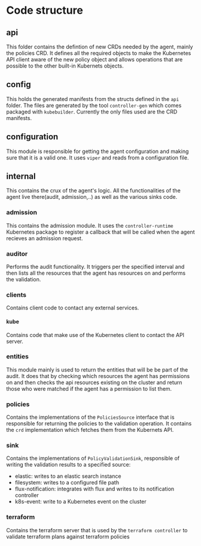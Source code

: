 # Code structure

## api

This folder contains the defintion of new CRDs needed by the agent, mainly the policies CRD. It defines all the required objects to make the Kubernetes API client aware of the new policy object and allows operations that are possible to the other built-in Kubernets objects.

## config

This holds the generated manifests from the structs defined in the `api` folder. The files are generated by the tool `controller-gen` which comes packaged with `kubebuilder`. Currently the only files used are the CRD manifests.

## configuration

This module is responsible for getting the agent configuration and making sure that it is a valid one. It uses `viper` and reads from a configuration file.

## internal

This contains the crux of the agent's logic. All the functionalities of the agent live there(audit, admission,..) as well as the various sinks code.

### admission

This contains the admission module. It uses the `controller-runtime` Kubernetes package to register a callback that will be called when the agent recieves an admission request.

### auditor

Performs the audit functionality. It triggers per the specified interval and then lists all the resources that the agent has resources on and performs the validation.

### clients

Contains client code to contact any external services.

#### kube

Contains code that make use of the Kubernetes client to contact the API server.


### entities

This module mainly is used to return the entities that will be be part of the audit. It does that by checking which resources the agent has permissions on and then checks the api resources existing on the cluster and return those who were matched if the agent has a permission to list them.

### policies

Contains the implementations of the `PoliciesSource` interface that is responsible for returning the policies to the validation operation. It contains the `crd` implementation which fetches them from the Kubernets API.

### sink

Contains the implementations of `PolicyValidationSink`, responsible of writing the validation results to a specified source:

- elastic: writes to an elastic search instance
- filesystem: writes to a configured file path
- flux-notification: integrates with flux and writes to its notification controller
- k8s-event: write to a Kubernetes event on the cluster

### terraform

Contains the terraform server that is used by the `terraform controller` to validate terraform plans against terraform policies
